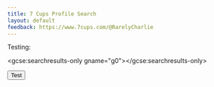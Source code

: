 ```yaml
---
title: 7 Cups Profile Search
layout: default
feedback: https://www.7cups.com/@RarelyCharlie
---
```

Testing:

<script>
  (function() {
    var cx = '000798228100868610755:vhnbwimkjc4';
    var gcse = document.createElement('script');
    gcse.type = 'text/javascript';
    gcse.async = true;
    gcse.src = 'https://cse.google.com/cse.js?cx=' + cx;
    var s = document.getElementsByTagName('script')[0];
    s.parentNode.insertBefore(gcse, s);
  })();
</script>
<gcse:searchresults-only gname="g0"></gcse:searchresults-only>

<script>
test = function () {
  var s = google.search.cse.element.getElement('g0')
  s.execute('wiki')
  }
</script>
<button onclick="test()">Test</button>
